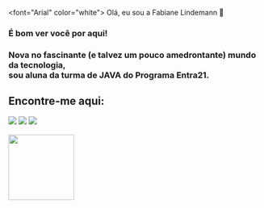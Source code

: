 <font="Arial" color="white"> Olá, eu sou a Fabiane Lindemann 👋
### É bom ver você por aqui!
### Nova no fascinante (e talvez um pouco amedrontante) mundo da tecnologia, <br> sou aluna da turma de JAVA do Programa Entra21.
## Encontre-me aqui:

<div>
  <a href="https://www.linkedin.com/in/fabiane-lindemann" target="_blank"><img src="https://img.shields.io/badge/LinkedIn-0077B5?style=for-the-badge&logo=linkedin&logoColor=white" target"_blank"></a>
  <a href = "mailto:fabianelindemann@gmail.com"><img src="https://img.shields.io/badge/Gmail-D14836?style=for-the-badge&logo=gmail&logoColor=white" target="_blank"></a>
  <a href="https://www.instagram.com/flindemann1/" target="_blank"><img src="https://img.shields.io/badge/Instagram-E4405F?style=for-the-badge&logo=instagram&logoColor=white" target"_blank"></a>
  </div>
  <br>
<div>
  
</div>
<div>
  <img height="130em" src="https://github-readme-stats.vercel.app/api/top-langs/?username=fabianelindemann&layout=compact&langs_count=16&theme=tokyonight"/_>
  </div>
